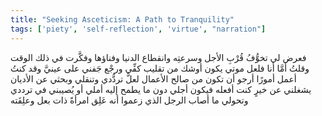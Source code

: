 ```yaml
---
title: "Seeking Asceticism: A Path to Tranquility"
tags: ['piety', 'self-reflection', 'virtue', "narration"]
---
```


 فعرض لي تخوُّفُ قُرْبِ الأجل وسرعتِه وانقطاع الدنيا وفناؤها وفكَّرت في ذلك الوقت وقلتُ أمَّا أنا فلعل موتي يكون أوشك من تقليب كفِّي ورجْع جَفني على عينيَّ وقد كنتُ أعمل أمورًا أرجو أن تكون من صالح الأعمال لعلَّ تردُّدي وتنقلي وبحثي عن الأديان يشغلني عن خيرٍ كنت أفعله فيكون أجلي دون ما يطمح إليه أملي أو يُصيبني في ترددي وتحولي ما أصاب الرجل الذي زعموا أنه عَلِق امرأةً ذات بعل وعلِقَته
